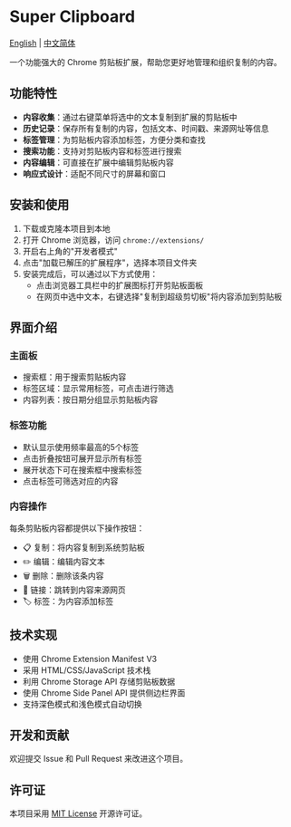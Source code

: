 # Super Clipboard

[English](README.md) | [中文简体](README_CN.md)

一个功能强大的 Chrome 剪贴板扩展，帮助您更好地管理和组织复制的内容。

## 功能特性

- **内容收集**：通过右键菜单将选中的文本复制到扩展的剪贴板中
- **历史记录**：保存所有复制的内容，包括文本、时间戳、来源网址等信息
- **标签管理**：为剪贴板内容添加标签，方便分类和查找
- **搜索功能**：支持对剪贴板内容和标签进行搜索
- **内容编辑**：可直接在扩展中编辑剪贴板内容
- **响应式设计**：适配不同尺寸的屏幕和窗口

## 安装和使用

1. 下载或克隆本项目到本地
2. 打开 Chrome 浏览器，访问 `chrome://extensions/`
3. 开启右上角的"开发者模式"
4. 点击"加载已解压的扩展程序"，选择本项目文件夹
5. 安装完成后，可以通过以下方式使用：
   - 点击浏览器工具栏中的扩展图标打开剪贴板面板
   - 在网页中选中文本，右键选择"复制到超级剪切板"将内容添加到剪贴板

## 界面介绍

### 主面板
- 搜索框：用于搜索剪贴板内容
- 标签区域：显示常用标签，可点击进行筛选
- 内容列表：按日期分组显示剪贴板内容

### 标签功能
- 默认显示使用频率最高的5个标签
- 点击折叠按钮可展开显示所有标签
- 展开状态下可在搜索框中搜索标签
- 点击标签可筛选对应的内容

### 内容操作
每条剪贴板内容都提供以下操作按钮：
- 📋 复制：将内容复制到系统剪贴板
- ✏️ 编辑：编辑内容文本
- 🗑️ 删除：删除该条内容
- 🔗 链接：跳转到内容来源网页
- 🏷️ 标签：为内容添加标签

## 技术实现

- 使用 Chrome Extension Manifest V3
- 采用 HTML/CSS/JavaScript 技术栈
- 利用 Chrome Storage API 存储剪贴板数据
- 使用 Chrome Side Panel API 提供侧边栏界面
- 支持深色模式和浅色模式自动切换

## 开发和贡献

欢迎提交 Issue 和 Pull Request 来改进这个项目。

## 许可证

本项目采用 [MIT License](LICENSE) 开源许可证。